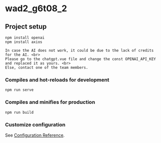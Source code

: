 # wad2_g6t08_2

## Project setup
```
npm install openai
npm install axios

In case the AI does not work, it could be due to the lack of credits for the AI. <br>
Please go to the chatgpt.vue file and change the const OPENAI_API_KEY and replaced it as yours. <br>
Else, contact one of the team members. 

```

### Compiles and hot-reloads for development
```
npm run serve
```

### Compiles and minifies for production
```
npm run build
```

### Customize configuration
See [Configuration Reference](https://cli.vuejs.org/config/).
